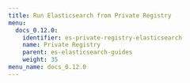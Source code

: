 ```yaml
---
title: Run Elasticsearch from Private Registry
menu:
  docs_0.12.0:
    identifier: es-private-registry-elasticsearch
    name: Private Registry
    parent: es-elasticsearch-guides
    weight: 35
menu_name: docs_0.12.0
---
```

